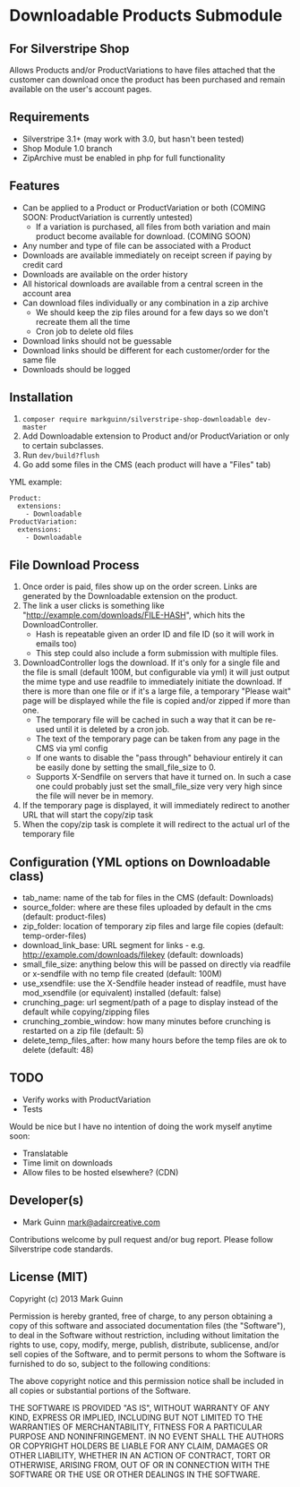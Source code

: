 Downloadable Products Submodule
===============================
For Silverstripe Shop
---------------------

Allows Products and/or ProductVariations to have files attached
that the customer can download once the product has been purchased
and remain available on the user's account pages.

Requirements
------------
- Silverstripe 3.1+ (may work with 3.0, but hasn't been tested)
- Shop Module 1.0 branch
- ZipArchive must be enabled in php for full functionality

Features
--------
- Can be applied to a Product or ProductVariation or both (COMING SOON: ProductVariation is currently untested)
	* If a variation is purchased, all files from both variation and main product
	  become available for download. (COMING SOON)
- Any number and type of file can be associated with a Product
- Downloads are available immediately on receipt screen if paying by credit card
- Downloads are available on the order history
- All historical downloads are available from a central screen in the account area
- Can download files individually or any combination in a zip archive
	* We should keep the zip files around for a few days so we don't recreate them all the time
	* Cron job to delete old files
- Download links should not be guessable
- Download links should be different for each customer/order for the same file
- Downloads should be logged


Installation
------------
1. `composer require markguinn/silverstripe-shop-downloadable dev-master`
2. Add Downloadable extension to Product and/or ProductVariation or only to certain subclasses.
3. Run `dev/build?flush`
4. Go add some files in the CMS (each product will have a "Files" tab)

YML example:
```
Product:
  extensions:
    - Downloadable
ProductVariation:
  extensions:
    - Downloadable
```


File Download Process
---------------------
1. Once order is paid, files show up on the order screen. Links are generated by the Downloadable extension on
   the product.
2. The link a user clicks is something like "http://example.com/downloads/FILE-HASH", which hits the DownloadController.
	* Hash is repeatable given an order ID and file ID (so it will work in emails too)
	* This step could also include a form submission with multiple files.
3. DownloadController logs the download. If it's only for a single file and the file is small (default 100M, but
   configurable via yml) it will just output the mime type and use readfile to immediately initiate the download. If there
   is more than one file or if it's a large file, a temporary "Please wait" page will be displayed while the file is copied
   and/or zipped if more than one.
    * The temporary file will be cached in such a way that it can be re-used until it is deleted by a cron job.
    * The text of the temporary page can be taken from any page in the CMS via yml config
    * If one wants to disable the "pass through" behaviour entirely it can be easily done by setting the small_file_size to 0.
    * Supports X-Sendfile on servers that have it turned on. In such a case one could probably just set the small_file_size
      very very high since the file will never be in memory.
4. If the temporary page is displayed, it will immediately redirect to another URL that will start the copy/zip task
5. When the copy/zip task is complete it will redirect to the actual url of the temporary file


Configuration (YML options on Downloadable class)
-------------------------------------------------
- tab_name:             name of the tab for files in the CMS (default: Downloads)
- source_folder:        where are these files uploaded by default in the cms (default: product-files)
- zip_folder:           location of temporary zip files and large file copies (default: temp-order-files)
- download_link_base:   URL segment for links - e.g. http://example.com/downloads/filekey (default: downloads)
- small_file_size:      anything below this will be passed on directly via readfile or x-sendfile with no temp file created (default: 100M)
- use_xsendfile:        use the X-Sendfile header instead of readfile, must have mod_xsendfile (or equivalent) installed (default: false)
- crunching_page:       url segment/path of a page to display instead of the default while copying/zipping files
- crunching_zombie_window: how many minutes before crunching is restarted on a zip file (default: 5)
- delete_temp_files_after: how many hours before the temp files are ok to delete (default: 48)


TODO
----
- Verify works with ProductVariation
- Tests

Would be nice but I have no intention of doing the work myself anytime soon:
- Translatable
- Time limit on downloads
- Allow files to be hosted elsewhere? (CDN)


Developer(s)
------------
- Mark Guinn <mark@adaircreative.com>

Contributions welcome by pull request and/or bug report.
Please follow Silverstripe code standards.


License (MIT)
-------------
Copyright (c) 2013 Mark Guinn

Permission is hereby granted, free of charge, to any person obtaining a copy of
this software and associated documentation files (the "Software"), to deal in
the Software without restriction, including without limitation the rights to use,
copy, modify, merge, publish, distribute, sublicense, and/or sell copies of the
Software, and to permit persons to whom the Software is furnished to do so, subject
to the following conditions:

The above copyright notice and this permission notice shall be included in all copies
or substantial portions of the Software.

THE SOFTWARE IS PROVIDED "AS IS", WITHOUT WARRANTY OF ANY KIND, EXPRESS OR IMPLIED,
INCLUDING BUT NOT LIMITED TO THE WARRANTIES OF MERCHANTABILITY, FITNESS FOR A PARTICULAR
PURPOSE AND NONINFRINGEMENT. IN NO EVENT SHALL THE AUTHORS OR COPYRIGHT HOLDERS BE LIABLE
FOR ANY CLAIM, DAMAGES OR OTHER LIABILITY, WHETHER IN AN ACTION OF CONTRACT, TORT OR
OTHERWISE, ARISING FROM, OUT OF OR IN CONNECTION WITH THE SOFTWARE OR THE USE OR OTHER
DEALINGS IN THE SOFTWARE.